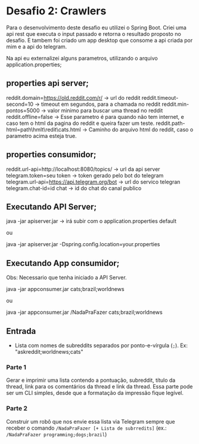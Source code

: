 # Desafio 2: Crawlers

Para o desenvolvimento deste desafio eu utilizei o Spring Boot.
Criei uma api rest que executa o input passado e retorna o resultado proposto no desafio.
E tambem foi criado um app desktop que consome a api criada por mim e a api do telegram.

Na api eu externalizei alguns parametros, utilizando o arquivo application.properties;

## properties api server;
reddit.domain=https://old.reddit.com/r/ -> url do reddit
reddit.timeout-second=10 -> timeout em segundos, para a chamada no reddit
reddit.min-pontos=5000 -> valor minimo para buscar uma thread no reddit
reddit.offline=false -> Esse parametro é para quando não tem internet, e caso tem o html da pagina do reddit e queira fazer um teste.
reddit.path-html=path\\hmlt\\redit\\cats.html -> Caminho do arquivo html do reddit, caso o parametro acima esteja true.

## properties consumidor;
reddit.url-api=http://localhost:8080/topics/  -> url da api server
telegram.token=seu token                      -> token gerado pelo bot do telegram
telegram.url-api=https://api.telegram.org/bot -> url do servico  telegran
telegram.chat-id=id chat					  -> id do chat do canal publico


## Executando API Server;

java -jar apiserver.jar -> irá subir com o application.properties default

ou 

java -jar apiserver.jar -Dspring.config.location=your.properties


## Executando App consumidor;
Obs: Necessario que tenha iniciado a API Server.

java -jar appconsumer.jar cats;brazil;worldnews

ou 

java -jar appconsumer.jar /NadaPraFazer cats;brazil;worldnews

## Entrada
- Lista com nomes de subreddits separados por ponto-e-vírgula (`;`). Ex: "askreddit;worldnews;cats"

### Parte 1
Gerar e imprimir uma lista contendo a pontuação, subreddit, título da thread, link para os comentários da thread e link da thread.
Essa parte pode ser um CLI simples, desde que a formatação da impressão fique legível.

### Parte 2
Construir um robô que nos envie essa lista via Telegram sempre que receber o comando `/NadaPraFazer [+ Lista de subrredits]` (ex.: `/NadaPraFazer programming;dogs;brazil`)
